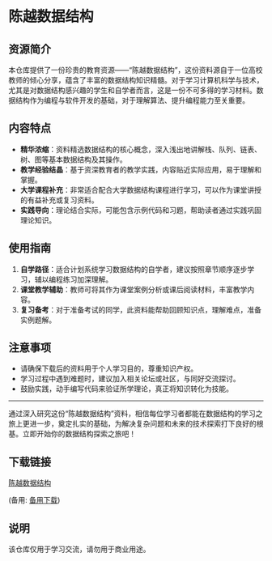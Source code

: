 # 陈越数据结构

## 资源简介

本仓库提供了一份珍贵的教育资源——“陈越数据结构”，这份资料源自于一位高校教师的倾心分享，蕴含了丰富的数据结构知识精髓。对于学习计算机科学与技术，尤其是对数据结构感兴趣的学生和自学者而言，这是一份不可多得的学习材料。数据结构作为编程与软件开发的基础，对于理解算法、提升编程能力至关重要。

## 内容特点

- **精华浓缩**：资料精选数据结构的核心概念，深入浅出地讲解栈、队列、链表、树、图等基本数据结构及其操作。
- **教学经验结晶**：基于资深教育者的教学实践，内容贴近实际应用，易于理解和掌握。
- **大学课程补充**：非常适合配合大学数据结构课程进行学习，可以作为课堂讲授的有益补充或复习资料。
- **实践导向**：理论结合实际，可能包含示例代码和习题，帮助读者通过实践巩固理论知识。

## 使用指南

1. **自学路径**：适合计划系统学习数据结构的自学者，建议按照章节顺序逐步学习，辅以编程练习加深理解。
2. **课堂教学辅助**：教师可将其作为课堂案例分析或课后阅读材料，丰富教学内容。
3. **复习备考**：对于准备考试的同学，此资料能帮助回顾知识点，理解难点，准备实例题解。

## 注意事项

- 请确保下载后的资料用于个人学习目的，尊重知识产权。
- 学习过程中遇到难题时，建议加入相关论坛或社区，与同好交流探讨。
- 鼓励实践，动手编写代码来验证所学理论，真正将知识转化为技能。

---

通过深入研究这份“陈越数据结构”资料，相信每位学习者都能在数据结构的学习之旅上更进一步，奠定扎实的基础，为解决复杂问题和未来的技术探索打下良好的根基。立即开始你的数据结构探索之旅吧！

## 下载链接
[陈越数据结构](https://pan.quark.cn/s/86b105b8cfd5) 

(备用: [备用下载](https://pan.baidu.com/s/1aKKNmFRX_3NokH2Yq9Qr0A?pwd=1234))

## 说明

该仓库仅用于学习交流，请勿用于商业用途。
